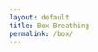 ```yaml
---
layout: default
title: Box Breathing
permalink: /box/
---
```


<script src="{{ '../box.js' }}"></script>

   
